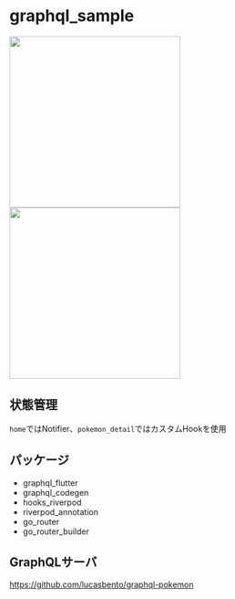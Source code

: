 # graphql_sample
<img src=https://github.com/yusame0308/graphql_sample/assets/58395096/af34c128-4017-43ff-845d-81bc6615a694 width=300>
<img src=https://github.com/yusame0308/graphql_sample/assets/58395096/f597fac5-6128-4443-81bd-862b30f15427 width=300>

## 状態管理
`home`ではNotifier、`pokemon_detail`ではカスタムHookを使用

## パッケージ
- graphql_flutter
- graphql_codegen
- hooks_riverpod
- riverpod_annotation
- go_router
- go_router_builder

## GraphQLサーバ
https://github.com/lucasbento/graphql-pokemon
